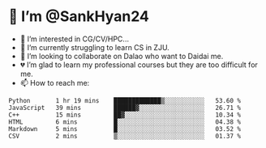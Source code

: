 # 👋 I’m @SankHyan24

- 👀 I’m interested in CG/CV/HPC...
- 🌱 I’m currently struggling to learn CS in ZJU.
- 💞️ I’m looking to collaborate on Dalao who want to Daidai me.
- 💔 I’m glad to learn my professional courses but they are too difficult for me.
- 📫 How to reach me:


<!---
SankHyan24/SankHyan24 is a ✨ special ✨ repository because its `README.md` (this file) appears on your GitHub profile.
You can click the Preview link to take a look at your changes.
--->
<!--START_SECTION:waka-->

```text
Python       1 hr 19 mins    █████████████▒░░░░░░░░░░░   53.60 %
JavaScript   39 mins         ██████▓░░░░░░░░░░░░░░░░░░   26.71 %
C++          15 mins         ██▓░░░░░░░░░░░░░░░░░░░░░░   10.34 %
HTML         6 mins          █░░░░░░░░░░░░░░░░░░░░░░░░   04.38 %
Markdown     5 mins          █░░░░░░░░░░░░░░░░░░░░░░░░   03.52 %
CSV          2 mins          ▒░░░░░░░░░░░░░░░░░░░░░░░░   01.37 %
```

<!--END_SECTION:waka-->

